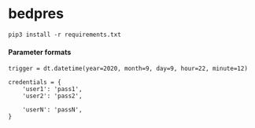 # bedpres  
```pip3 install -r requirements.txt```

#### Parameter formats
```{.python}
trigger = dt.datetime(year=2020, month=9, day=9, hour=22, minute=12)

credentials = {
    'user1': 'pass1',
    'user2': 'pass2',
    
    'userN': 'passN',
}
```
